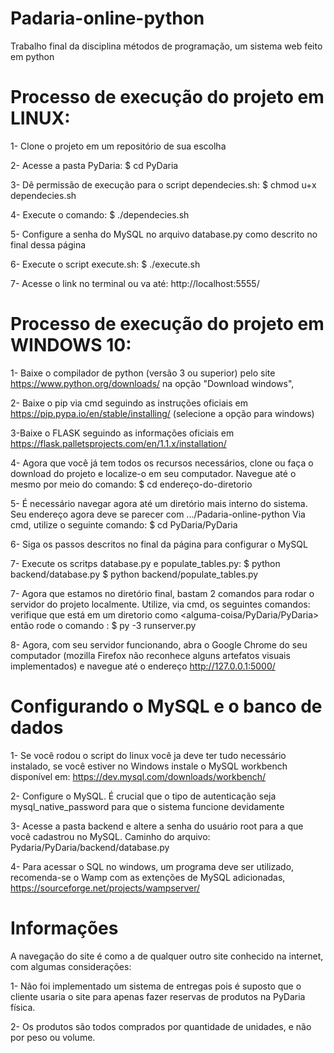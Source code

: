 # Padaria-online-python
Trabalho final da disciplina métodos de programação, um sistema web feito em python


# Processo de execução do projeto em LINUX:
1- Clone o projeto em um repositório de sua escolha

2- Acesse a pasta PyDaria:
$ cd PyDaria

3- Dê permissão de execução para o script dependecies.sh:
$ chmod u+x dependecies.sh

4- Execute o comando:
$ ./dependecies.sh

5- Configure a senha do MySQL no arquivo database.py como descrito no final dessa página 

6- Execute o script execute.sh:
$ ./execute.sh

7- Acesse o link no terminal ou va até:
http://localhost:5555/

# Processo de execução do projeto em WINDOWS 10:
1- Baixe o compilador de python (versão 3 ou superior) pelo site https://www.python.org/downloads/ na opção "Download windows", 

2- Baixe o pip via cmd seguindo as instruções oficiais em https://pip.pypa.io/en/stable/installing/ (selecione a opção para windows)


3-Baixe o FLASK seguindo as informações oficiais em https://flask.palletsprojects.com/en/1.1.x/installation/

4- Agora que você já tem todos os recursos necessários, clone ou faça o download do projeto e localize-o em seu computador.
Navegue até o mesmo por meio do comando:
$ cd endereço-do-diretorio

5- É necessário navegar agora até um diretório mais interno do sistema. Seu endereço agora deve se parecer com .../Padaria-online-python
Via cmd, utilize o seguinte comando:
$ cd PyDaria/PyDaria

6- Siga os passos descritos no final da página para configurar o MySQL

7- Execute os scritps database.py e populate_tables.py:
$ python backend/database.py
$ python backend/populate_tables.py

7- Agora que estamos no diretório final, bastam 2 comandos para rodar o servidor do projeto localmente.
Utilize, via cmd, os seguintes comandos:
verifique que está em um diretorio como <alguma-coisa/PyDaria/PyDaria>
então rode o comando :
$ py -3 runserver.py 

8- Agora, com seu servidor funcionando, abra o Google Chrome do seu computador (mozilla Firefox não reconhece alguns artefatos visuais implementados) e navegue até o endereço 
http://127.0.0.1:5000/


# Configurando o MySQL e o banco de dados
1- Se você rodou o script do linux você ja deve ter tudo necessário instalado, se você estiver no Windows instale o MySQL workbench disponível em:
https://dev.mysql.com/downloads/workbench/

2- Configure o MySQL. É crucial que o tipo de autenticação seja mysql_native_password para que o sistema funcione devidamente

3- Acesse a pasta backend e altere a senha do usuário root para a que você cadastrou no MySQL. Caminho do arquivo:
Pydaria/PyDaria/backend/database.py

4- Para acessar o SQL no windows, um programa deve ser utilizado, recomenda-se o Wamp com as extenções de MySQL adicionadas, https://sourceforge.net/projects/wampserver/

# Informações
A navegação do site é como a de qualquer outro site conhecido na internet, com algumas considerações:
 
 1- Não foi implementado um sistema de entregas pois é suposto que o cliente usaria o site para apenas fazer reservas de produtos na PyDaria física.
 
 2- Os produtos são todos comprados por quantidade de unidades, e não por peso ou volume.
 
 
